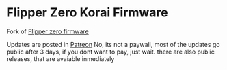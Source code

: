 

# Flipper Zero Korai Firmware
  Fork of [Flipper zero firmware](https://github.com/flipperdevices/flipperzero-firmware)

Updates are posted in [Patreon](https://patreon.com/zeusricote)
No, its not a paywall, most of the updates go public after 3 days, if you dont want to pay, just wait. there are also public releases, that are avaiable inmediately
